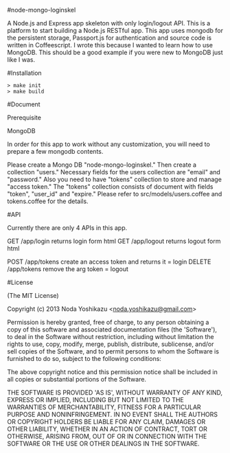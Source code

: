 #node-mongo-loginskel

A Node.js and Express app skeleton with only login/logout API. This is a platform to start building a Node.js RESTful app. This app uses mongodb for the persistent storage, Passport.js for authentication and source code is written in Coffeescript. I wrote this because I wanted to learn how to use MongoDB. This should be a good example if you were new to MongoDB just like I was.


#Installation
 
    > make init
    > make build

#Document

Prerequisite

MongoDB

In order for this app to work without any customization, you will need to prepare a few mongodb contents.

Please create a Mongo DB "node-mongo-loginskel." Then create a collection "users." Necessary fields for the users collection are "email" and "password." Also you need to have "tokens" collection to store and manage "access token." The "tokens" collection consists of document with fields "token", "user_id" and "expire." Please refer to src/models/users.coffee and tokens.coffee for the details.


#API

Currently there are only 4 APIs in this app.

GET /app/login   returns login form html
GET /app/logout  returns logout form html

POST /app/tokens  create an access token and returns it = login
DELETE /app/tokens  remove the arg token = logout



#License 

(The MIT License)

Copyright (c) 2013 Noda Yoshikazu &lt;noda.yoshikazu@gmail.com&gt;

Permission is hereby granted, free of charge, to any person obtaining a copy of this software and associated documentation files (the 'Software'), to deal in the Software without restriction, including without limitation the rights to use, copy, modify, merge, publish, distribute, sublicense, and/or sell copies of the Software, and to permit persons to whom the Software is furnished to do so, subject to the following conditions:

The above copyright notice and this permission notice shall be included in all copies or substantial portions of the Software.

THE SOFTWARE IS PROVIDED 'AS IS', WITHOUT WARRANTY OF ANY KIND, EXPRESS OR IMPLIED, INCLUDING BUT NOT LIMITED TO THE WARRANTIES OF
MERCHANTABILITY, FITNESS FOR A PARTICULAR PURPOSE AND NONINFRINGEMENT. IN NO EVENT SHALL THE AUTHORS OR COPYRIGHT HOLDERS BE LIABLE FOR ANY
CLAIM, DAMAGES OR OTHER LIABILITY, WHETHER IN AN ACTION OF CONTRACT, TORT OR OTHERWISE, ARISING FROM, OUT OF OR IN CONNECTION WITH THE
SOFTWARE OR THE USE OR OTHER DEALINGS IN THE SOFTWARE.
